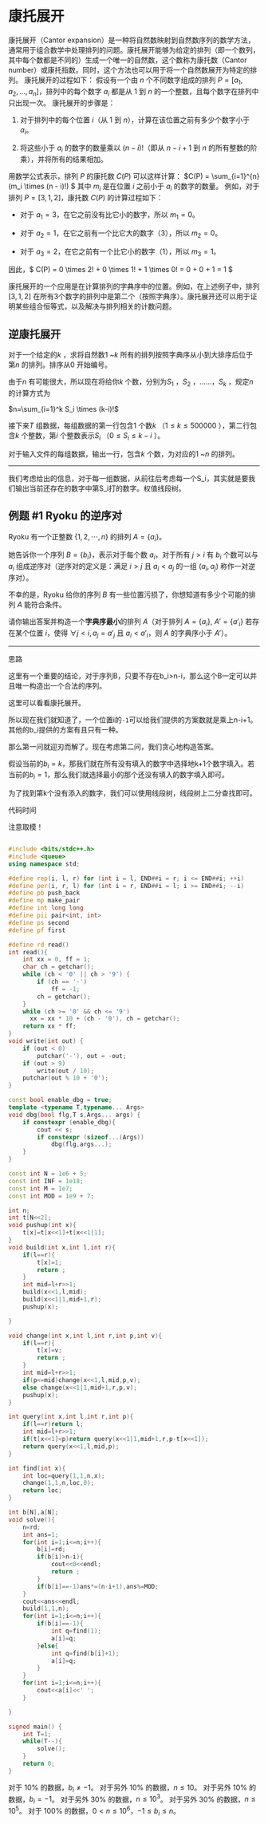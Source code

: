 

# 康托展开

康托展开（Cantor expansion）是一种将自然数映射到自然数序列的数学方法，通常用于组合数学中处理排列的问题。康托展开能够为给定的排列（即一个数列，其中每个数都是不同的）生成一个唯一的自然数，这个数称为康托数（Cantor number）或康托指数。同时，这个方法也可以用于将一个自然数展开为特定的排列。
康托展开的过程如下：
假设有一个由 $n$ 个不同数字组成的排列 $P = [a_1, a_2, ..., a_n]$，排列中的每个数字 $a_i$ 都是从 1 到 $n$ 的一个整数，且每个数字在排列中只出现一次。
康托展开的步骤是：

1. 对于排列中的每个位置 $i$（从 1 到 $n$），计算在该位置之前有多少个数字小于 $a_i$。

2. 将这些小于 $a_i$ 的数字的数量乘以 $(n - i)!$（即从 $n - i + 1$ 到 $n$ 的所有整数的阶乘），并将所有的结果相加。


用数学公式表示，排列 $P$ 的康托数 $C(P)$ 可以这样计算：
$C(P) = \sum_{i=1}^{n} (m_i \times (n - i)!) $
其中 $m_i$ 是在位置 $i$ 之前小于 $a_i$ 的数字的数量。
例如，对于排列 $P = [3, 1, 2]$，康托数 $C(P)$ 的计算过程如下：

- 对于 $a_1 = 3$，在它之前没有比它小的数字，所以 $m_1 = 0$。

- 对于 $a_2 = 1$，在它之前有一个比它大的数字（3），所以 $m_2 = 0$。

- 对于 $a_3 = 2$，在它之前有一个比它小的数字（1），所以 $m_3 = 1$。


因此，$ C(P) = 0 \times 2! + 0 \times 1! + 1 \times 0! = 0 + 0 + 1 = 1 $

康托展开的一个应用是在计算排列的字典序中的位置。例如，在上述例子中，排列 $[3, 1, 2]$ 在所有3个数字的排列中是第二个（按照字典序）。康托展开还可以用于证明某些组合恒等式，以及解决与排列相关的计数问题。



## 逆康托展开



对于一个给定的$k$ ，求将自然数$1$ ~$k$ 所有的排列按照字典序从小到大排序后位于第$n$ 的排列。排序从$0$ 开始编号。

由于$n$ 有可能很大，所以现在将给你$k$ 个数，分别为$S_1$ ，$S_2$ ，……，$S_k$ ，规定$n$ 的计算方式为

$n=\sum_{i=1}^k S_i \times (k-i)!$

接下来$T$ 组数据，每组数据的第一行包含$1$ 个数$k$ （$1 \leq k \leq 500000$ ），第二行包含$k$ 个整数，第$i$ 个整数表示$S_i$ （$0 \leq S_i \leq k-i$ ）。

对于输入文件的每组数据，输出一行，包含$k$ 个数，为对应的$1$ ~$n$ 的排列。

---

我们考虑给出的信息，对于每一组数据，从前往后考虑每一个S_i，其实就是要我们输出当前还存在的数字中第S_i打的数字。权值线段树。

## 例题 #1 Ryoku 的逆序对

Ryoku 有一个正整数 $\{1,2,\cdots,n\}$ 的排列 $A = \{a_i\}$。

她告诉你一个序列 $B = \{b_i\}$，表示对于每个数 $a_i$，对于所有 $j>i$ 有 $b_i$ 个数可以与 $a_i$ 组成逆序对（逆序对的定义是：满足 $i>j$ 且 $a_i < a_j$ 的一组 $(a_i, a_j)$ 称作一对逆序对）。

不幸的是，Ryoku 给你的序列 $B$ 有一些位置污损了，你想知道有多少个可能的排列 $A$ 能符合条件。

请你输出答案并构造一个**字典序最小**的排列 $A$（对于排列 $A = \{a_i\},\ A' = \{a'_i\}$ 若存在某个位置 $i$，使得 $\forall j < i, a_j = a'_j$ 且 $a_i < a'_i$，则 $A$ 的字典序小于 $A'$）。

---

思路

这里有一个重要的结论，对于序列B，只要不存在b_i>n-i，那么这个B一定可以并且唯一构造出一个合法的序列。

这里可以看看康托展开。

所以现在我们就知道了，一个位置i的`-1`可以给我们提供的方案数就是乘上n-i+1。其他的b_i提供的方案有且只有一种。

那么第一问就迎刃而解了。现在考虑第二问，我们贪心地构造答案。

假设当前的$b_i=k$，那我们就在所有没有填入的数字中选择地k+1个数字填入。若当前的$b_i=1$，那么我们就选择最小的那个还没有填入的数字填入即可。

为了找到第k个没有添入的数字，我们可以使用线段树，线段树上二分查找即可。

代码时间

注意取模！

```C++

#include <bits/stdc++.h>
#include <queue>
using namespace std;

#define rep(i, l, r) for (int i = l, END##i = r; i <= END##i; ++i)
#define per(i, r, l) for (int i = r, END##i = l; i >= END##i; --i)
#define pb push_back
#define mp make_pair
#define int long long
#define pii pair<int, int>
#define ps second
#define pf first

#define rd read()
int read(){
    int xx = 0, ff = 1;
    char ch = getchar();
    while (ch < '0' || ch > '9') {
		if (ch == '-')
			ff = -1;
		ch = getchar();
    }
    while (ch >= '0' && ch <= '9')
      xx = xx * 10 + (ch - '0'), ch = getchar();
    return xx * ff;
}
void write(int out) {
	if (out < 0)
		putchar('-'), out = -out;
	if (out > 9)
		write(out / 10);
	putchar(out % 10 + '0');
}

const bool enable_dbg = true;
template <typename T,typename... Args>
void dbg(bool flg,T s,Args... args) {
	if constexpr (enable_dbg){
		cout << s;
		if constexpr (sizeof...(Args))
			dbg(flg,args...);
	}
}

const int N = 1e6 + 5;
const int INF = 1e18;
const int M = 1e7;
const int MOD = 1e9 + 7;

int n;
int t[N<<2];
void pushup(int x){
    t[x]=t[x<<1]+t[x<<1|1];
}
void build(int x,int l,int r){
    if(l==r){
        t[x]=1;
        return ;
    }
    int mid=l+r>>1;
    build(x<<1,l,mid);
    build(x<<1|1,mid+1,r);
    pushup(x);

}

void change(int x,int l,int r,int p,int v){
    if(l==r){
        t[x]=v;
        return ;
    }
    int mid=l+r>>1;
    if(p<=mid)change(x<<1,l,mid,p,v);
    else change(x<<1|1,mid+1,r,p,v);
    pushup(x);
}

int query(int x,int l,int r,int p){
    if(l==r)return l;
    int mid=l+r>>1;
    if(t[x<<1]<p)return query(x<<1|1,mid+1,r,p-t[x<<1]);
    return query(x<<1,l,mid,p);
}

int find(int x){
    int loc=query(1,1,n,x);
    change(1,1,n,loc,0);
    return loc;
}

int b[N],a[N];
void solve(){
    n=rd;
    int ans=1;
    for(int i=1;i<=n;i++){
        b[i]=rd;
        if(b[i]>n-i){
            cout<<0<<endl;
            return ;
        }
        if(b[i]==-1)ans*=(n-i+1),ans%=MOD;
    }
    cout<<ans<<endl;
    build(1,1,n);
    for(int i=1;i<=n;i++){
        if(b[i]==-1){
            int q=find(1);
            a[i]=q;
        }else{
            int q=find(b[i]+1);
            a[i]=q;
        }
    }
    for(int i=1;i<=n;i++){
        cout<<a[i]<<' ';
    }

}

signed main() {
    int T=1;
    while(T--){
    	solve();
    }
    return 0;
}
```

对于 $10\%$ 的数据，$b_i \neq -1$。
对于另外 $10\%$ 的数据，$n \le 10$。
对于另外 $10\%$ 的数据，$b_i = -1$。
对于另外 $30\%$ 的数据，$n \le 10^3$。
对于另外 $30\%$ 的数据，$n \le 10^5$。
对于 $100\%$ 的数据，$0< n \le 10^6$，$-1 \le b_i \le n$。

